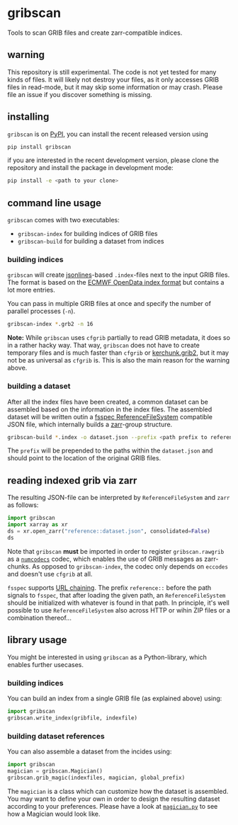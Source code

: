 # gribscan

Tools to scan GRIB files and create zarr-compatible indices.

## warning

This repository is still experimental. The code is not yet tested for many kinds of files. It will likely not destroy your files, as it only accesses GRIB files in read-mode, but it may skip some information or may crash. Please file an issue if you discover something is missing.

## installing

`gribscan` is on [PyPI](http://pypi.org/project/gribscan/), you can install the recent released version using

```bash
pip install gribscan
```

if you are interested in the recent development version, please clone the repository and install the package in development mode:

```bash
pip install -e <path to your clone>
```

## command line usage

`gribscan` comes with two executables:

* `gribscan-index` for building indices of GRIB files
* `gribscan-build` for building a dataset from indices

### building indices

`gribscan` will create [jsonlines](https://jsonlines.org/)-based `.index`-files next to the input GRIB files. The format is based on the [ECMWF OpenData index format](https://confluence.ecmwf.int/display/UDOC/ECMWF+Open+Data+-+Real+Time#ECMWFOpenDataRealTime-IndexFilesIndexfiles) but contains a lot more entries.

You can pass in multiple GRIB files at once and specify the number of parallel processes (`-n`).

```bash
gribscan-index *.grb2 -n 16
```

**Note:** While `gribscan` uses `cfgrib` partially to read GRIB metadata, it does so in a rather hacky way. That way, `gribscan` does not have to create temporary files and is much faster than `cfgrib` or [kerchunk.grib2](https://fsspec.github.io/kerchunk/reference.html#kerchunk.grib2.scan_grib), but it may not be as universal as `cfgrib` is. This is also the main reason for the warning above.


### building a dataset

After all the index files have been created, a common dataset can be assembled based on the information in the index files. The assembled dataset will be written outin a [fsspec ReferenceFileSystem](https://filesystem-spec.readthedocs.io/en/latest/api.html#fsspec.implementations.reference.ReferenceFileSystem) compatible JSON file, which internally builds a [zarr](https://zarr.readthedocs.io/en/stable/index.html)-group structure.

```bash
gribscan-build *.index -o dataset.json --prefix <path prefix to referenced grib files>
```

The `prefix` will be prepended to the paths within the `dataset.json` and should point to the location of the original GRIB files.

## reading indexed grib via zarr

The resulting JSON-file can be interpreted by `ReferenceFileSystem` and `zarr` as follows:

```python
import gribscan
import xarray as xr
ds = xr.open_zarr("reference::dataset.json", consolidated=False)
ds
```

Note that `gribscan` **must** be imported in order to register `gribscan.rawgrib` as a [`numcodecs`](https://numcodecs.readthedocs.io/en/stable/index.html) codec, which enables the use of GRIB messages as zarr-chunks. As opposed to `gribscan-index`, the codec only depends on `eccodes` and doesn't use `cfgrib` at all.

`fsspec` supports [URL chaining](https://filesystem-spec.readthedocs.io/en/latest/features.html#url-chaining). The prefix `reference::` before the path signals to `fsspec`, that after loading the given path, an `ReferenceFileSystem` should be initialized with whatever is found in that path. In principle, it's well possible to use `ReferenceFileSystem` also across HTTP or wihin ZIP files or a combination thereof...


## library usage

You might be interested in using `gribscan` as a Python-library, which enables further usecases.

### building indices

You can build an index from a single GRIB file (as explained above) using:

```python
import gribscan
gribscan.write_index(gribfile, indexfile)
```

### building dataset references

You can also assemble a dataset from the incides using:

```python
import gribscan
magician = gribscan.Magician()
gribscan.grib_magic(indexfiles, magician, global_prefix)
```

The `magician` is a class which can customize how the dataset is assembled. You may want to define your own in order to design the resulting dataset according to your preferences. Please have a look at [`magician.py`](gribscan/magician.py) to see how a Magician would look like.

